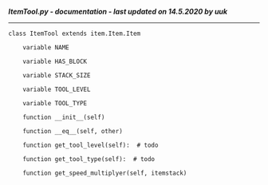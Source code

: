 ***ItemTool.py - documentation - last updated on 14.5.2020 by uuk***
___

    class ItemTool extends item.Item.Item

        variable NAME

        variable HAS_BLOCK

        variable STACK_SIZE

        variable TOOL_LEVEL

        variable TOOL_TYPE

        function __init__(self)

        function __eq__(self, other)

        function get_tool_level(self):  # todo

        function get_tool_type(self):  # todo

        function get_speed_multiplyer(self, itemstack)